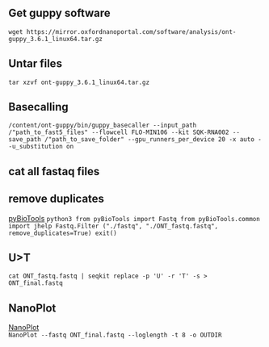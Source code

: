 ## Get guppy software
```wget https://mirror.oxfordnanoportal.com/software/analysis/ont-guppy_3.6.1_linux64.tar.gz```

## Untar files
```tar xzvf ont-guppy_3.6.1_linux64.tar.gz```

## Basecalling
```/content/ont-guppy/bin/guppy_basecaller --input_path /"path_to_fast5_files" --flowcell FLO-MIN106 --kit SQK-RNA002 --save_path /"path_to_save_folder" --gpu_runners_per_device 20 -x auto --u_substitution on```

## cat all fastaq files

## remove duplicates
[pyBioTools](https://github.com/a-slide/pyBioTools) 
```python3 from pyBioTools import Fastq from pyBioTools.common import jhelp Fastq.Filter ("./fastq", "./ONT_fastq.fastq", remove_duplicates=True) exit()```

## U>T
```cat ONT_fastq.fastq | seqkit replace -p 'U' -r 'T' -s > ONT_final.fastq```

## NanoPlot
[NanoPlot](https://github.com/wdecoster/NanoPlot)  
```NanoPlot --fastq ONT_final.fastq --loglength -t 8 -o OUTDIR```
